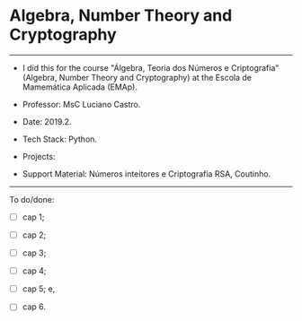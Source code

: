 # Algebra, Number Theory and Cryptography 
---

 + I did this for the course "Álgebra, Teoria dos Números e Criptografia" (Algebra, Number Theory and Cryptography) at the Escola de Mamemática Aplicada (EMAp). 
 
 + Professor: MsC Luciano Castro.

 + Date: 2019.2.

 + Tech Stack: Python. 

 + Projects: 
  
 + Support Material: Números inteitores e Criptografia RSA, Coutinho.

---

To do/done:

- [ ] cap 1;
- [ ] cap 2;
- [ ] cap 3;
- [ ] cap 4;
- [ ] cap 5; e, 
- [ ] cap 6.

